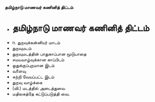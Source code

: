 **தமிழ்நாடு மாணவர் கணினித் திட்டம்**
- # தமிழ்நாடு மாணவர் கணினித் திட்டம்
- n. துறவுக்கன்னியர் மாடம்
- துறவுமடம்
- துறவுமடத்தின் பாதுகாப்பான மூடுபாதை
- சமயவாழ்வுக்கான காப்பிடம்
- ஒதுக்குப்புறமான இடம்
- வளைவு
- சுற்றி வேயப்பட்ட இடம்
- துறவு வாழ்க்கை
- (வி.) மடத்தில் அடைத்துவை
- மதிலகத்தே கட்டுப்படுத்தி வை.

